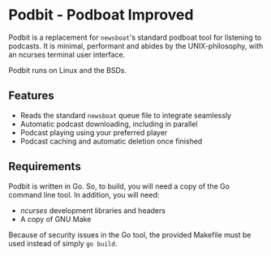 # Podbit - **Podboat Improved**

Podbit is a replacement for ``newsboat``'s standard podboat tool for listening to podcasts. It is minimal, performant and abides by the UNIX-philosophy, with an ncurses terminal user interface.

Podbit runs on Linux and the BSDs.

## Features

* Reads the standard ``newsboat`` queue file to integrate seamlessly
* Automatic podcast downloading, including in parallel
* Podcast playing using your preferred player
* Podcast caching and automatic deletion once finished

## Requirements

Podbit is written in Go. So, to build, you will need a copy of the Go command line tool. In addition, you will need:

* *ncurses* development libraries and headers
* A copy of GNU Make

Because of security issues in the Go tool, the provided Makefile must be used instead of simply ``go build``.
